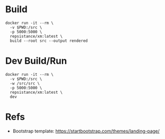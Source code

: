 # Build

```
docker run -it --rm \
  -v $PWD:/src \
  -p 5000:5000 \
  repsistance/xm:latest \
  build --root src --output rendered
```

# Dev Build/Run

```
docker run -it --rm \
  -v $PWD:/src \
  -w /src/src \
  -p 5000:5000 \
  repsistance/xm:latest \
  dev
```

# Refs

* Bootstrap template: https://startbootstrap.com/themes/landing-page/
